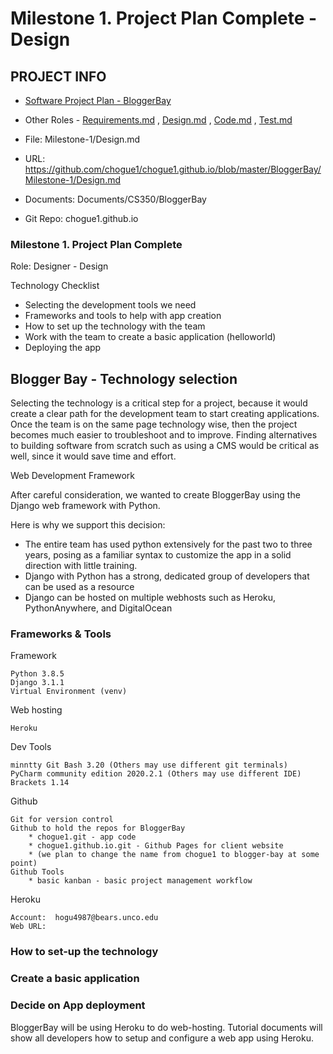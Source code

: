 # Milestone 1. Project Plan Complete - Design

## PROJECT INFO

* [Software Project Plan - BloggerBay](../Index.md)

* Other Roles - [Requirements.md](Requirements.md)
, [Design.md](Design.md)
, [Code.md](Code.md)
, [Test.md](Test.md)

* File: Milestone-1/Design.md

* URL: https://github.com/chogue1/chogue1.github.io/blob/master/BloggerBay/Milestone-1/Design.md

* Documents: Documents/CS350/BloggerBay

* Git Repo: chogue1.github.io

### Milestone 1. Project Plan Complete

Role: Designer - Design

Technology Checklist

* Selecting the development tools we need
* Frameworks and tools to help with app creation
* How to set up the technology with the team
* Work with the team to create a basic application (helloworld)
* Deploying the app

## Blogger Bay - Technology selection

Selecting the technology is a critical step for a project, because it would create a 
clear path for the development team to start creating applications. Once the team is on 
the same page technology wise, then the project becomes much easier to troubleshoot and
to improve. Finding alternatives to building software from scratch such as using a CMS
would be critical as well, since it would save time and effort.

Web Development Framework

After careful consideration, we wanted to create BloggerBay using the Django web 
framework with Python.

Here is why we support this decision:

  * The entire team has used python extensively for the past two to three years, posing as
  a familiar syntax to customize the app in a solid direction with little training.
  * Django with Python has a strong, dedicated group of developers that can be used as a resource
  * Django can be hosted on multiple webhosts such as Heroku, PythonAnywhere, and DigitalOcean


### Frameworks & Tools

Framework

    Python 3.8.5
    Django 3.1.1
    Virtual Environment (venv)
    
Web hosting

    Heroku
    
Dev Tools
    
    minntty Git Bash 3.20 (Others may use different git terminals)
    PyCharm community edition 2020.2.1 (Others may use different IDE)
    Brackets 1.14
    
Github

    Git for version control
    Github to hold the repos for BloggerBay
        * chogue1.git - app code 
        * chogue1.github.io.git - Github Pages for client website 
        * (we plan to change the name from chogue1 to blogger-bay at some point)
    Github Tools
        * basic kanban - basic project management workflow
        
Heroku

    Account:  hogu4987@bears.unco.edu
    Web URL:  

### How to set-up the technology

### Create a basic application

### Decide on App deployment

BloggerBay will be using Heroku to do web-hosting. Tutorial documents will show
all developers how to setup and configure a web app using Heroku.
